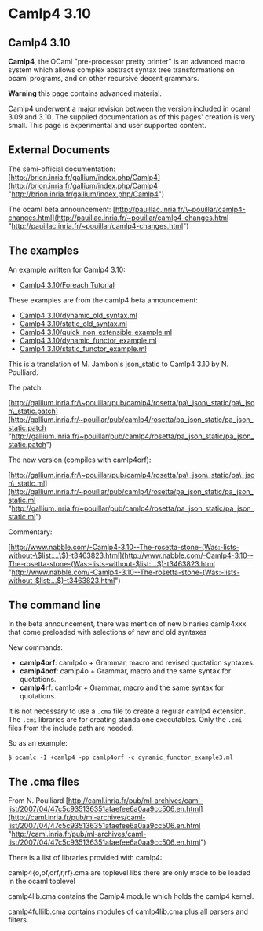 
Camlp4 3.10
===========

Camlp4 3.10
-----------

**Camlp4**, the OCaml "pre-processor pretty printer" is an advanced
macro system which allows complex abstract syntax tree transformations
on ocaml programs, and on other recursive decent grammars.

**Warning** this page contains advanced material.

Camlp4 underwent a major revision between the version included in ocaml
3.09 and 3.10. The supplied documentation as of this pages' creation is
very small. This page is experimental and user supported content.

External Documents
------------------

The semi-official documentation:
[http://brion.inria.fr/gallium/index.php/Camlp4](http://brion.inria.fr/gallium/index.php/Camlp4 "http://brion.inria.fr/gallium/index.php/Camlp4")

The ocaml beta announcement:
[http://pauillac.inria.fr/\~pouillar/camlp4-changes.html](http://pauillac.inria.fr/~pouillar/camlp4-changes.html "http://pauillac.inria.fr/~pouillar/camlp4-changes.html")

The examples
------------

An example written for Camlp4 3.10:

-   [Camlp4 3.10/Foreach
    Tutorial](camlp4_3.10/foreach_tutorial.html "Camlp4 3.10/Foreach Tutorial")

These examples are from the camlp4 beta announcement:

-   [Camlp4
    3.10/dynamic\_old\_syntax.ml](camlp4_3.10/dynamic_old_syntax.html "Camlp4 3.10/dynamic_old_syntax.ml")
-   [Camlp4
    3.10/static\_old\_syntax.ml](camlp4_3.10/static_old_syntax.html "Camlp4 3.10/static_old_syntax.ml")
-   [Camlp4
    3.10/quick\_non\_extensible\_example.ml](camlp4_3.10/quick_non_extensible_example.html "Camlp4 3.10/quick_non_extensible_example.ml")
-   [Camlp4
    3.10/dynamic\_functor\_example.ml](camlp4_3.10/dynamic_functor_example.html "Camlp4 3.10/dynamic_functor_example.ml")
-   [Camlp4
    3.10/static\_functor\_example.ml](camlp4_3.10/static_functor_example.html "Camlp4 3.10/static_functor_example.ml")

This is a translation of M. Jambon's json\_static to Camlp4 3.10 by N.
Poulliard.

The patch:

[http://gallium.inria.fr/\~pouillar/pub/camlp4/rosetta/pa\_json\_static/pa\_json\_static.patch](http://gallium.inria.fr/~pouillar/pub/camlp4/rosetta/pa_json_static/pa_json_static.patch "http://gallium.inria.fr/~pouillar/pub/camlp4/rosetta/pa_json_static/pa_json_static.patch")

The new version (compiles with camlp4orf):

[http://gallium.inria.fr/\~pouillar/pub/camlp4/rosetta/pa\_json\_static/pa\_json\_static.ml](http://gallium.inria.fr/~pouillar/pub/camlp4/rosetta/pa_json_static/pa_json_static.ml "http://gallium.inria.fr/~pouillar/pub/camlp4/rosetta/pa_json_static/pa_json_static.ml")

Commentary:

[http://www.nabble.com/-Camlp4-3.10--The-rosetta-stone-(Was:-lists-without-\$list:...\$)-t3463823.html](http://www.nabble.com/-Camlp4-3.10--The-rosetta-stone-(Was:-lists-without-$list:...$)-t3463823.html "http://www.nabble.com/-Camlp4-3.10--The-rosetta-stone-(Was:-lists-without-$list:...$)-t3463823.html")

The command line
----------------

In the beta announcement, there was mention of new binaries camlp4xxx
that come preloaded with selections of new and old syntaxes

New commands:

-   **camlp4orf**: camlp4o + Grammar, macro and revised quotation
    syntaxes.
-   **camlp4oof**: camlp4o + Grammar, macro and the same syntax for
    quotations.
-   **camlp4rf**: camlp4r + Grammar, macro and the same syntax for
    quotations.

It is not necessary to use a `.cma` file to create a regular camlp4
extension. The `.cmi` libraries are for creating standalone executables.
Only the `.cmi` files from the include path are needed.

So as an example:

    $ ocamlc -I +camlp4 -pp camlp4orf -c dynamic_functor_example3.ml

The .cma files
--------------

From N. Poulliard
[http://caml.inria.fr/pub/ml-archives/caml-list/2007/04/47c5c935136351afaefee6a0aa9cc506.en.html](http://caml.inria.fr/pub/ml-archives/caml-list/2007/04/47c5c935136351afaefee6a0aa9cc506.en.html "http://caml.inria.fr/pub/ml-archives/caml-list/2007/04/47c5c935136351afaefee6a0aa9cc506.en.html")

There is a list of libraries provided with camlp4:

camlp4{o,of,orf,r,rf}.cma are toplevel libs there are only made to be
loaded in the ocaml toplevel

camlp4lib.cma contains the Camlp4 module which holds the camlp4 kernel.

camlp4fullilb.cma contains modules of camlp4lib.cma plus all parsers and
filters.
